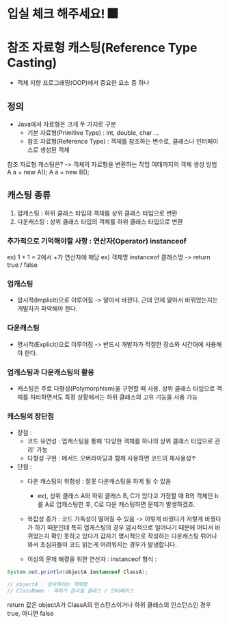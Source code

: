 # 입실 체크 해주세요! 🎆

# 참조 자료형 캐스팅(Reference Type Casting)
- 객체 지향 프로그래밍(OOP)에서 중요한 요소 중 하나

## 정의
- Java에서 자료형은 크게 두 가지로 구분
  - 기본 자료형(Primitive Type) : int, double, char ...
  - 참조 자료형(Reference Type) : 객체를 참조하는 변수로,
    클래스나 인터페이스로 생성된 객체

참조 자료형 캐스팅은? -> 객체의 자료형을 변환하는 작업
여태까지의 객체 생성 방법
A a = new A();
A a = new B();
## 캐스팅 종류
1. 업캐스팅 : 하위 클래스 타입의 객체를 상위 클래스
   타입으로 변환
2. 다운캐스팅 : 상위 클래스 타입의 객체를 하위 클래스
    타입으로 변환

### 추가적으로 기억해야할 사항 : 연산자(Operator) instanceof
ex) 1 + 1 = 2에서 +가 연산자에 해당
ex) 객체명 instanceof 클래스명     -> return true / false

### 업캐스팅
- 암시적(Implicit)으로 이루어짐 -> 알아서 바뀐다.
    근데 언제 알아서 바뀌었는지는 개발자가 파악해야 한다.

### 다운캐스팅
- 명시적(Explicit)으로 이루어짐 -> 반드시 개발자가 적절한 장소와
    시간대에 사용해야 한다.

### 업캐스팅과 다운캐스팅의 활용
- 캐스팅은 주로 다형성(Polymorphism)을 구현할 때 사용.
    상위 클래스 타입으로 객체를 처리하면서도 특정 상황에서는
    하위 클래스의 고유 기능을 사용 가능

### 캐스팅의 장단점
- 장점 :
  - 코드 유연성 : 업캐스팅을 통해 '다양한 객체를 하나의 상위
    클래스 타입으로 관리' 가능
  - 다형성 구현 : 메서드 오버라이딩과 함께 사용하면 코드의 재사용성↑
- 단점 :
  - 다운 캐스팅의 위험성 : 잘못 다운캐스팅을 하게 될 수 있음
    - ex), 상위 클래스 A와 하위 클래스 B, C가 있다고 가정할 때
        B의 객체인 b를 A로 업캐스팅한 후, C로 다운 캐스팅하면 문제가 발생하겠죠.
  - 복잡성 증가 : 코드 가독성이 떨어질 수 있음 -> 이렇게 바꿨다가 저렇게
    바꿨다가 하기 때문인데 특히 업캐스팅의 경우 암시적으로 일어나기 때문에
    어디서 바뀌었는지 확인 못하고 있다가 갑자기 명시적으로 작성하는 다운캐스팅
    튀어나와서 초심자들이 코드 읽는게 어려워지는 경우가 발생합니다.

  - 이상의 문제 해결을 위한 연산자 : instanceof
    형식 :
```java
System.out.println(objectA instanceof ClassA);

// objectA : 검사하려는 객체명
// ClassName : 객체가 검사될 클래스 / 인터페이스
```
return 값은 objectA가 ClassA의 인스턴스이거나 하위 클래스의 인스턴스인 경우
true, 아니면 false
    
















